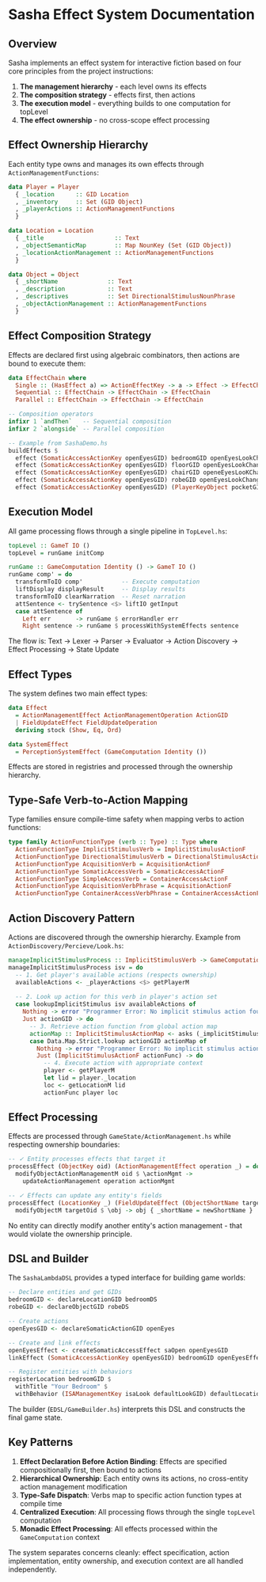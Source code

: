 # Sasha Effect System Documentation

## Overview

Sasha implements an effect system for interactive fiction based on four core principles from the project instructions:

1. **The management hierarchy** - each level owns its effects
2. **The composition strategy** - effects first, then actions  
3. **The execution model** - everything builds to one computation for topLevel
4. **The effect ownership** - no cross-scope effect processing

## Effect Ownership Hierarchy

Each entity type owns and manages its own effects through `ActionManagementFunctions`:

```haskell
data Player = Player
  { _location      :: GID Location
  , _inventory     :: Set (GID Object)
  , _playerActions :: ActionManagementFunctions
  }

data Location = Location
  { _title                    :: Text
  , _objectSemanticMap        :: Map NounKey (Set (GID Object))
  , _locationActionManagement :: ActionManagementFunctions
  }

data Object = Object
  { _shortName              :: Text
  , _description            :: Text
  , _descriptives           :: Set DirectionalStimulusNounPhrase
  , _objectActionManagement :: ActionManagementFunctions
  }
```

## Effect Composition Strategy

Effects are declared first using algebraic combinators, then actions are bound to execute them:

```haskell
data EffectChain where
  Single :: (HasEffect a) => ActionEffectKey -> a -> Effect -> EffectChain
  Sequential :: EffectChain -> EffectChain -> EffectChain  
  Parallel :: EffectChain -> EffectChain -> EffectChain

-- Composition operators
infixr 1 `andThen`   -- Sequential composition
infixr 2 `alongside` -- Parallel composition

-- Example from SashaDemo.hs
buildEffects $
  effect (SomaticAccessActionKey openEyesGID) bedroomGID openEyesLookChangeEffectPlayer `alongside`
  effect (SomaticAccessActionKey openEyesGID) floorGID openEyesLookChangeEffectFloor `alongside`
  effect (SomaticAccessActionKey openEyesGID) chairGID openeEyesLooKChangeEffectChair `alongside`
  effect (SomaticAccessActionKey openEyesGID) robeGID openEyesLookChangeEffectRobe `andThen`
  effect (SomaticAccessActionKey openEyesGID) (PlayerKeyObject pocketGID) openEyesOpenPocketChangesForPlayer
```

## Execution Model

All game processing flows through a single pipeline in `TopLevel.hs`:

```haskell
topLevel :: GameT IO ()
topLevel = runGame initComp

runGame :: GameComputation Identity () -> GameT IO ()
runGame comp' = do
  transformToIO comp'           -- Execute computation
  liftDisplay displayResult     -- Display results  
  transformToIO clearNarration  -- Reset narration
  attSentence <- trySentence <$> liftIO getInput
  case attSentence of
    Left err       -> runGame $ errorHandler err
    Right sentence -> runGame $ processWithSystemEffects sentence
```

The flow is: Text → Lexer → Parser → Evaluator → Action Discovery → Effect Processing → State Update

## Effect Types

The system defines two main effect types:

```haskell
data Effect
  = ActionManagementEffect ActionManagementOperation ActionGID
  | FieldUpdateEffect FieldUpdateOperation
  deriving stock (Show, Eq, Ord)

data SystemEffect
  = PerceptionSystemEffect (GameComputation Identity ())
```

Effects are stored in registries and processed through the ownership hierarchy.

## Type-Safe Verb-to-Action Mapping

Type families ensure compile-time safety when mapping verbs to action functions:

```haskell
type family ActionFunctionType (verb :: Type) :: Type where
  ActionFunctionType ImplicitStimulusVerb = ImplicitStimulusActionF
  ActionFunctionType DirectionalStimulusVerb = DirectionalStimulusActionF
  ActionFunctionType AcquisitionVerb = AcquisitionActionF
  ActionFunctionType SomaticAccessVerb = SomaticAccessActionF
  ActionFunctionType SimpleAccessVerb = ContainerAccessActionF
  ActionFunctionType AcquisitionVerbPhrase = AcquisitionActionF
  ActionFunctionType ContainerAccessVerbPhrase = ContainerAccessActionF
```

## Action Discovery Pattern

Actions are discovered through the ownership hierarchy. Example from `ActionDiscovery/Percieve/Look.hs`:

```haskell
manageImplicitStimulusProcess :: ImplicitStimulusVerb -> GameComputation Identity ()
manageImplicitStimulusProcess isv = do
  -- 1. Get player's available actions (respects ownership)
  availableActions <- _playerActions <$> getPlayerM
  
  -- 2. Look up action for this verb in player's action set
  case lookupImplicitStimulus isv availableActions of
    Nothing -> error "Programmer Error: No implicit stimulus action found for verb: in player "
    Just actionGID -> do
      -- 3. Retrieve action function from global action map
      actionMap :: ImplicitStimulusActionMap <- asks (_implicitStimulusActionMap . _actionMaps)
      case Data.Map.Strict.lookup actionGID actionMap of
        Nothing -> error "Programmer Error: No implicit stimulus action found for GID: "
        Just (ImplicitStimulusActionF actionFunc) -> do
          -- 4. Execute action with appropriate context
          player <- getPlayerM
          let lid = player._location
          loc <- getLocationM lid
          actionFunc player loc
```

## Effect Processing

Effects are processed through `GameState/ActionManagement.hs` while respecting ownership boundaries:

```haskell
-- ✓ Entity processes effects that target it
processEffect (ObjectKey oid) (ActionManagementEffect operation _) = do
  modifyObjectActionManagementM oid $ \actionMgmt ->
    updateActionManagement operation actionMgmt

-- ✓ Effects can update any entity's fields 
processEffect (LocationKey _) (FieldUpdateEffect (ObjectShortName targetOid newShortName)) = do
  modifyObjectM targetOid $ \obj -> obj { _shortName = newShortName }
```

No entity can directly modify another entity's action management - that would violate the ownership principle.

## DSL and Builder

The `SashaLambdaDSL` provides a typed interface for building game worlds:

```haskell
-- Declare entities and get GIDs
bedroomGID <- declareLocationGID bedroomDS
robeGID <- declareObjectGID robeDS

-- Create actions
openEyesGID <- declareSomaticActionGID openEyes

-- Create and link effects
openEyesEffect <- createSomaticAccessEffect saOpen openEyesGID
linkEffect (SomaticAccessActionKey openEyesGID) bedroomGID openEyesEffect

-- Register entities with behaviors
registerLocation bedroomGID $ 
  withTitle "Your Bedroom" $ 
  withBehavior (ISAManagementKey isaLook defaultLookGID) defaultLocation
```

The builder (`EDSL/GameBuilder.hs`) interprets this DSL and constructs the final game state.


## Key Patterns

1. **Effect Declaration Before Action Binding**: Effects are specified compositionally first, then bound to actions
2. **Hierarchical Ownership**: Each entity owns its actions, no cross-entity action management modification
3. **Type-Safe Dispatch**: Verbs map to specific action function types at compile time
4. **Centralized Execution**: All processing flows through the single `topLevel` computation
5. **Monadic Effect Processing**: All effects processed within the `GameComputation` context

The system separates concerns cleanly: effect specification, action implementation, entity ownership, and execution context are all handled independently.
